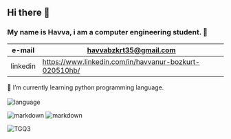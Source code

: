 ## Hi there 👋
### My name is Havva, i am a computer engineering student. :slightly_smiling_face:



|e-mail | havvabzkrt35@gmail.com|
|------|----------------------|
| linkedin | https://www.linkedin.com/in/havvanur-bozkurt-020510hb/ |



🌱 I’m currently learning python programming language. <br> <br>
![language](https://img.shields.io/badge/Python-FFD43B?style=for-the-badge&logo=python&logoColor=blue) 




![markdown](https://img.shields.io/badge/Visual_Studio_Code-0078D4?style=for-the-badge&logo=visual%20studio%20code&logoColor=white)
![markdown](https://img.shields.io/badge/Visual_Studio-5C2D91?style=for-the-badge&logo=visual%20studio&logoColor=white)

<!--
![image](https://github-readme-stats.vercel.app/api/top-langs/?username={havvabzkrtt})
<img src="{https://github-readme-stats.vercel.app/api/top-langs/?username={havvabzkrtt}}" />
-->


![TGQ3](https://user-images.githubusercontent.com/81237002/161098333-1f23cd91-5d00-45ef-a769-1b8817ec6456.gif) 




<!--
**havvabzkrtt/havvabzkrtt** is a 
al_ ✨ repository because its `README.md` (this file) appears on your GitHub profile.

Here are some ideas to get you started:

- 🔭 I’m currently working on ...
- 🌱 I’m currently learning ...
- 👯 I’m looking to collaborate on ...
- 🤔 I’m looking for help with ...
- 💬 Ask me about ...
- 📫 How to reach me: ...
- 😄 Pronouns: ...
- ⚡ Fun fact: ...
-->
